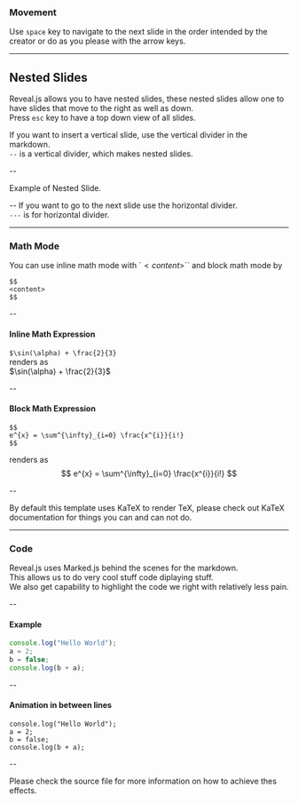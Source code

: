 ### Movement

Use `space` key to navigate to the next slide in the order intended by the creator or do as you please with the arrow keys.

---

## Nested Slides

Reveal.js allows you to have nested slides, these nested slides allow one to have slides that move to the right as well as down.\
Press `esc` key to have a top down view of all slides.

If you want to insert a vertical slide, use the vertical divider in the markdown.\
`--` is a vertical divider, which makes nested slides.

--

Example of Nested Slide.

--
If you want to go to the next slide use the horizontal divider.\
`---` is for horizontal divider.

---

### Math Mode

You can use inline math mode with `$<content>$`` and block math mode by
```
$$
<content>
$$
```

--

#### Inline Math Expression

`$\sin(\alpha) + \frac{2}{3}`\
renders as\
$\sin(\alpha) + \frac{2}{3}$

--

#### Block Math Expression

```
$$
e^{x} = \sum^{\infty}_{i=0} \frac{x^{i}}{i!}
$$
```
renders as\
$$
e^{x} = \sum^{\infty}_{i=0} \frac{x^{i}}{i!}
$$

--

By default this template uses KaTeX to render TeX, please check out KaTeX documentation for things you can and can not do.

---

### Code

Reveal.js uses Marked.js behind the scenes for the markdown.\
This allows us to do very cool stuff code diplaying stuff.\
We also get capability to highlight the code we right with relatively less pain.

--

#### Example

```js
console.log("Hello World");
a = 2;
b = false;
console.log(b + a);
```
--

#### Animation in between lines

```js[732: 1|2-3|4]
console.log("Hello World");
a = 2;
b = false;
console.log(b + a);
```

-- 

Please check the source file for more information on how to achieve thes effects.